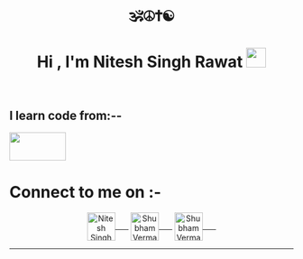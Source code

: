 <h1 align="center">🕉☮✝☯</h1>

<h1 align="center">Hi , I'm Nitesh Singh Rawat <img src="https://media.giphy.com/media/hvRJCLFzcasrR4ia7z/giphy.gif" width="35">
  
</h1>
 <br>
<h2>I learn code from:--</h2>
<a href="https://masai-school.learnworlds.com/"><img src="https://lwfiles.mycourse.app/masai-school-public/283427801ef0376bad3f197fad544f38.png" height="50" width="100"></a>

<br>
<h1>Connect to me on :-</h1>
<p align="center" dir="auto">
<a href="https://twitter.com/niteshrawat0401" rel="nofollow"><img align="center" src="https://raw.githubusercontent.com/rahuldkjain/github-profile-readme-generator/master/src/images/icons/Social/twitter.svg" alt="Nitesh Singh Rawat" height="50" width="50" style="max-width: 100%;">&nbsp;&nbsp;&nbsp;&nbsp;&nbsp;&nbsp;</a>
<a href="https://www.linkedin.com/in/nitesh-singh-rawat-61a830224/" rel="nofollow"><img align="center" src="https://raw.githubusercontent.com/rahuldkjain/github-profile-readme-generator/master/src/images/icons/Social/linked-in-alt.svg" alt="Shubham Verma" height="50" width="50" style="max-width: 100%;">&nbsp;&nbsp;&nbsp;&nbsp;&nbsp;&nbsp;</a>
<a href="https://www.instagram.com/niteshrawat835/?hl=en" rel="nofollow"><img align="center" src="https://raw.githubusercontent.com/rahuldkjain/github-profile-readme-generator/master/src/images/icons/Social/instagram.svg" alt="Shubham Verma" height="50" width="50" style="max-width: 100%;">&nbsp;&nbsp;&nbsp;&nbsp;&nbsp;&nbsp;</a>
</p>
<hr>
